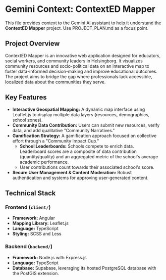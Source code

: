 # Gemini Context: ContextED Mapper

This file provides context to the Gemini AI assistant to help it understand the **ContextED Mapper** project.
Use PROJECT_PLAN.md as a focus point.

## Project Overview

ContextED Mapper is an innovative web application designed for educators, social workers, and community leaders in Helsingborg. It visualizes community resources and socio-political data on an interactive map to foster data-informed decision-making and improve educational outcomes. The project aims to bridge the gap where professionals lack accessible, localized data about the communities they serve.

## Key Features

*   **Interactive Geospatial Mapping:** A dynamic map interface using Leaflet.js to display multiple data layers (resources, demographics, school zones).
*   **Community Data Contribution:** Users can submit new resources, verify data, and add qualitative "Community Narratives."
*   **Gamification Strategy:** A gamification approach focused on collective effort through a "Community Impact Cup."
    *   **School Leaderboards:** Schools compete to enrich data. Leaderboard scores are a composite of data contribution (quantity/quality) and an aggregated metric of the school's average academic performance.
    *   User contributions count towards their associated school's score.
*   **Secure User Management & Content Moderation:** Robust authentication and systems for approving user-generated content.

## Technical Stack

### Frontend (`client/`)

- **Framework:** Angular
- **Mapping Library:** Leaflet.js
- **Language:** TypeScript
- **Styling:** SCSS and Less

### Backend (`backend/`)

- **Framework:** Node.js with Express.js
- **Language:** TypeScript
- **Database:** Supabase, leveraging its hosted PostgreSQL database with the PostGIS extension.
